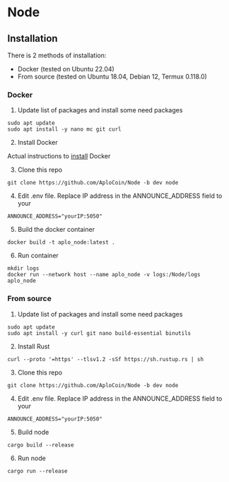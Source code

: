 # Node
## Installation
There is 2 methods of installation: 
- Docker (tested on Ubuntu 22.04)
- From source (tested on Ubuntu 18.04, Debian 12, Termux 0.118.0) 

### Docker
1. Update list of packages and install some need packages
```
sudo apt update
sudo apt install -y nano mc git curl
```
2. Install Docker

Actual instructions to [install](https://docs.docker.com/engine/install/ubuntu/#install-using-the-convenience-script) Docker

3. Clone this repo

```
git clone https://github.com/AploCoin/Node -b dev node
```
4. Edit  .env file.  Replace IP address in the ANNOUNCE_ADDRESS field to your
```
ANNOUNCE_ADDRESS="yourIP:5050"
```
5. Build the docker container
```
docker build -t aplo_node:latest .
```
6. Run container
```
mkdir logs
docker run --network host --name aplo_node -v logs:/Node/logs aplo_node
```

### From source
1. Update list of packages and install some need packages
```
sudo apt update
sudo apt install -y curl git nano build-essential binutils
```
2. Install Rust
```
curl --proto '=https' --tlsv1.2 -sSf https://sh.rustup.rs | sh
```
3. Clone this repo

```
git clone https://github.com/AploCoin/Node -b dev node
```
4. Edit  .env file.  Replace IP address in the ANNOUNCE_ADDRESS field to your
```
ANNOUNCE_ADDRESS="yourIP:5050"
```
5. Build node
```
cargo build --release
```
6. Run node
```
cargo run --release
```
